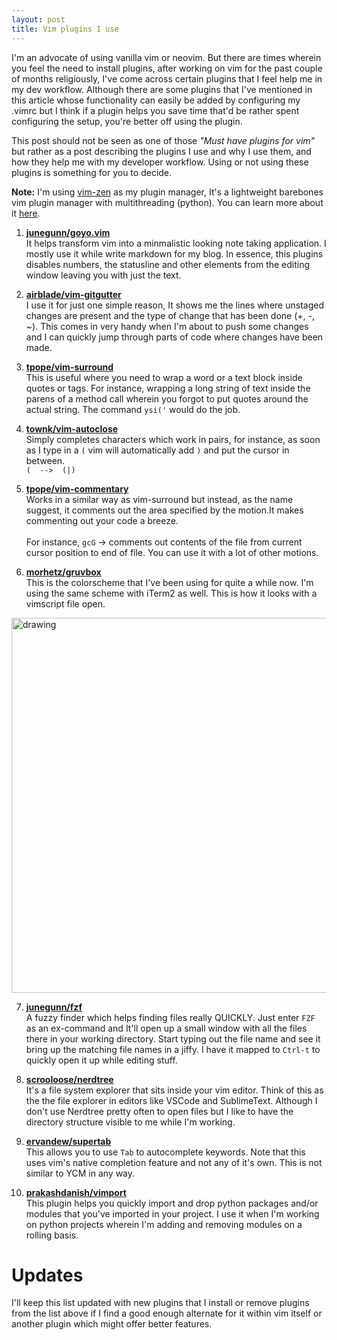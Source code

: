 ```yaml
---
layout: post
title: Vim plugins I use
---
```


I'm an advocate of using vanilla vim or neovim. But there are times wherein you feel the need to install plugins, after working on vim for the past couple of months religiously, I've come across certain plugins that I feel help me in my dev workflow. Although there are some plugins that I've mentioned in this article whose functionality can easily be added by configuring my .vimrc but I think if a plugin helps you save time that'd be rather spent configuring the setup, you're better off using the plugin.

This post should not be seen as one of those *"Must have plugins for vim"* but rather as a post describing the plugins I use and why I use them, and how they help me with my developer workflow. Using or not using these plugins is something for you to decide. 

__Note:__ I'm using [vim-zen](https://github.com/prakashdanish/vim-zen) as my plugin manager, It's a lightweight barebones vim plugin manager with multithreading (python). You can learn more about it [here](https://github.com/prakashdanish/vim-zen).

1. [__junegunn/goyo.vim__](https://github.com/junegunn/goyo.vim)<br>
It helps transform vim into a minmalistic looking note taking application. I mostly use it while write markdown for my blog. In essence, this plugins disables numbers, the statusline and other elements from the editing window leaving you with just the text.

2. [__airblade/vim-gitgutter__](https://github.com/airblade/vim-gitgutter)<br>
I use it for just one simple reason, It shows me the lines where unstaged changes are present and the type of change that has been done (+, -, ~). This comes in very handy when I'm about to push some changes and I can quickly jump through parts of code where changes have been made.

3. [__tpope/vim-surround__](https://github.com/tpope/vim-surround)<br>
This is useful where you need to wrap a word or a text block inside quotes or tags. For instance, wrapping a long string of text inside the parens of a method call wherein you forgot to put quotes around the actual string. The command `ysi('` would do the job.

4. [__townk/vim-autoclose__](https://github.com/townk/vim-autoclose)<br>
Simply completes characters which work in pairs, for instance, as soon as I type in a `(` vim will automatically add `)` and put the cursor in between.<br>
`(  -->  (|)`

5. [__tpope/vim-commentary__](https://github.com/tpope/vim-commentary)<br>
Works in a similar way as vim-surround but instead, as the name suggest, it comments out the area specified by the motion.It makes commenting out your code a breeze.<br><br>
For instance, `gcG` -> comments out contents of the file from current cursor position to end of file. You can use it with a lot of other motions.

6. [__morhetz/gruvbox__](https://github.com/morhetz/gruvbox)<br>
This is the colorscheme that I've been using for quite a while now. I'm using the same scheme with iTerm2 as well. This is how it looks with a vimscript file open.

<img src="https://imgur.com/TQpjlUI.png" alt="drawing" width="600px"/>


7. [__junegunn/fzf__](https://github.com/junegunn/fzf)<br>
A fuzzy finder which helps finding files really QUICKLY. Just enter `FZF` as an ex-command and It'll open up a small window with all the files there in your working directory. Start typing out the file name and see it bring up the matching file names in a jiffy. I have it mapped to `Ctrl-t` to quickly open it up while editing stuff.

8. [__scrooloose/nerdtree__](https://github.com/scrooloose/nerdtree)<br>
It's a file system explorer that sits inside your vim editor. Think of this as the the file explorer in editors like VSCode and SublimeText. Although I don't use Nerdtree pretty often to open files but I like to have the directory structure visible to me while I'm working. 

9. [__ervandew/supertab__](https://github.com/ervandew/supertab)<br>
This allows you to use `Tab` to autocomplete keywords. Note that this uses vim's native completion feature and not any of it's own. This is not similar to YCM in any way.

10. [__prakashdanish/vimport__](https://github.com/prakashdanish/vimport)<br>
This plugin helps you quickly import and drop python packages and/or modules that you've imported in your project. I use it when I'm working on python projects wherein I'm adding and removing modules on a rolling basis.

# Updates 
I'll keep this list updated with new plugins that I install or remove plugins from the list above if I find a good enough alternate for it within vim itself or another plugin which might offer better features. 

